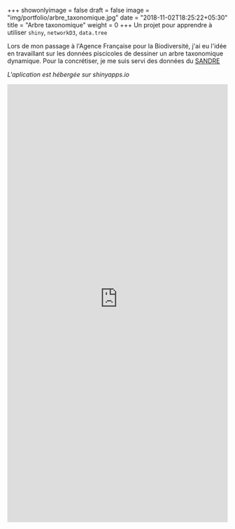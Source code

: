 
+++
showonlyimage = false
draft = false
image = "img/portfolio/arbre_taxonomique.jpg"
date = "2018-11-02T18:25:22+05:30"
title = "Arbre taxonomique"
weight = 0
+++
Un projet pour apprendre à utiliser `shiny`, `networkD3`, `data.tree`
<!--more-->


Lors de mon passage à l'Agence Française pour la Biodiversité, j'ai eu l'idée en travaillant sur les données piscicoles de dessiner un arbre taxonomique dynamique. Pour la concrétiser, je me suis servi des données du <a href="http://services.sandre.eaufrance.fr/References/treetax/treeApt.php">SANDRE</a>

<i>L'aplication est hébergée sur shinyapps.io</i>

<iframe src='https://antoinequentin.shinyapps.io/ArbreTaxon/' width="100%" height="1000" frameborder="0" scrolling="no" ></iframe>



